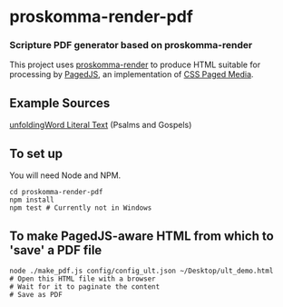 # proskomma-render-pdf
### Scripture PDF generator based on proskomma-render

This project uses [proskomma-render](https://github.com/Proskomma/proskomma-render) to produce HTML suitable for processing by [PagedJS](https://www.pagedjs.org/), an implementation of [CSS Paged Media](https://www.w3.org/TR/css-page-3/).

## Example Sources

[unfoldingWord Literal Text](https://www.unfoldingword.org/ult) (Psalms and Gospels)

## To set up

You will need Node and NPM.
```
cd proskomma-render-pdf
npm install
npm test # Currently not in Windows
```
## To make PagedJS-aware HTML from which to 'save' a PDF file

```
node ./make_pdf.js config/config_ult.json ~/Desktop/ult_demo.html
# Open this HTML file with a browser
# Wait for it to paginate the content
# Save as PDF
```
